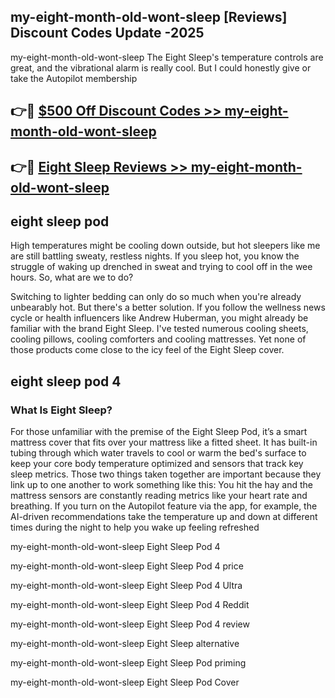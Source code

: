 ## my-eight-month-old-wont-sleep [Reviews​] Discount Codes Update -2025

my-eight-month-old-wont-sleep The Eight Sleep's temperature controls are great, and the vibrational alarm is really cool. But I could honestly give or take the Autopilot membership

## 👉🔴 [$500 Off Discount Codes >> my-eight-month-old-wont-sleep](http://download.freeplayer.one?title=my-eight-month-old-wont-sleep&ref=18-ES)

## 👉🔴 [Eight Sleep Reviews >> my-eight-month-old-wont-sleep](http://download.freeplayer.one?title=my-eight-month-old-wont-sleep&ref=18-ES)

## eight sleep pod

High temperatures might be cooling down outside, but hot sleepers like me are still battling sweaty, restless nights. If you sleep hot, you know the struggle of waking up drenched in sweat and trying to cool off in the wee hours. So, what are we to do?

Switching to lighter bedding can only do so much when you're already unbearably hot. But there's a better solution. If you follow the wellness news cycle or health influencers like Andrew Huberman, you might already be familiar with the brand Eight Sleep. I've tested numerous cooling sheets, cooling pillows, cooling comforters and cooling mattresses. Yet none of those products come close to the icy feel of the Eight Sleep cover.

## eight sleep pod 4

### What Is Eight Sleep?

For those unfamiliar with the premise of the Eight Sleep Pod, it’s a smart mattress cover that fits over your mattress like a fitted sheet. It has built-in tubing through which water travels to cool or warm the bed's surface to keep your core body temperature optimized and sensors that track key sleep metrics. Those two things taken together are important because they link up to one another to work something like this: You hit the hay and the mattress sensors are constantly reading metrics like your heart rate and breathing. If you turn on the Autopilot feature via the app, for example, the AI-driven recommendations take the temperature up and down at different times during the night to help you wake up feeling refreshed

my-eight-month-old-wont-sleep Eight Sleep Pod 4

my-eight-month-old-wont-sleep Eight Sleep Pod 4 price

my-eight-month-old-wont-sleep Eight Sleep Pod 4 Ultra

my-eight-month-old-wont-sleep Eight Sleep Pod 4 Reddit

my-eight-month-old-wont-sleep Eight Sleep Pod 4 review

my-eight-month-old-wont-sleep Eight Sleep alternative

my-eight-month-old-wont-sleep Eight Sleep Pod priming

my-eight-month-old-wont-sleep Eight Sleep Pod Cover
